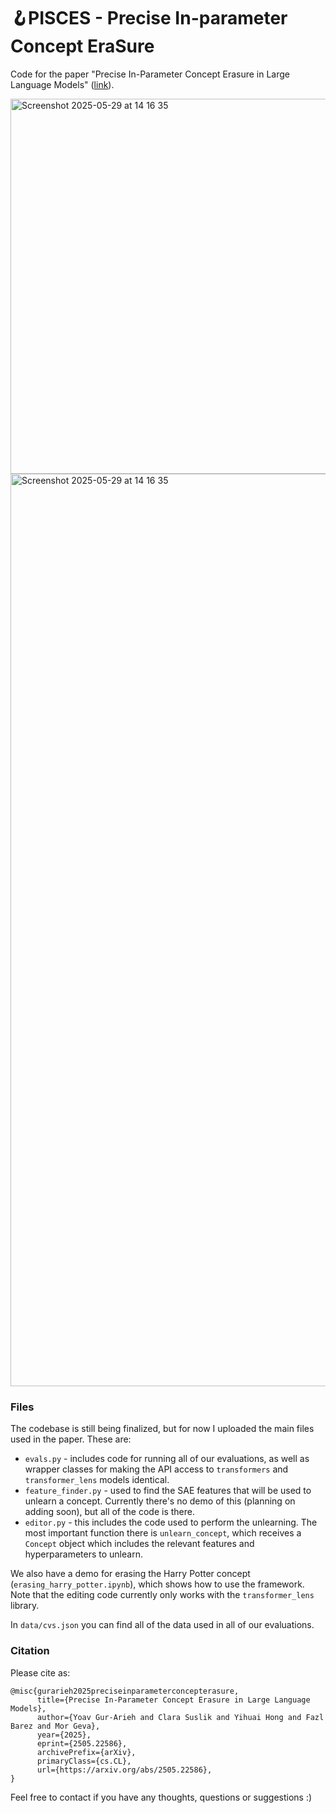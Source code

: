 # 🪝PISCES - Precise In-parameter Concept EraSure
Code for the paper "Precise In-Parameter Concept Erasure in Large Language Models" ([link](https://arxiv.org/pdf/2505.22586)).

<img width="600" alt="Screenshot 2025-05-29 at 14 16 35" src="https://github.com/user-attachments/assets/5f36b9a2-fe02-42f3-b514-7b17405de956" />


<img width="1460" alt="Screenshot 2025-05-29 at 14 16 35" src="https://github.com/user-attachments/assets/434fcccb-78ae-49b9-ac4b-0d9306a618ba" />

### Files
The codebase is still being finalized, but for now I uploaded the main files used in the paper. These are:
- `evals.py` - includes code for running all of our evaluations, as well as wrapper classes for making the API access to `transformers` and `transformer_lens` models identical.
- `feature_finder.py` - used to find the SAE features that will be used to unlearn a concept. Currently there's no demo of this (planning on adding soon), but all of the code is there.
- `editor.py` - this includes the code used to perform the unlearning. The most important function there is `unlearn_concept`, which receives a `Concept` object which includes the relevant features and hyperparameters to unlearn.

We also have a demo for erasing the Harry Potter concept (`erasing_harry_potter.ipynb`), which shows how to use the framework. Note that the editing code currently only works with the `transformer_lens` library.

In `data/cvs.json` you can find all of the data used in all of our evaluations.

### Citation
Please cite as:

```
@misc{gurarieh2025preciseinparameterconcepterasure,
      title={Precise In-Parameter Concept Erasure in Large Language Models}, 
      author={Yoav Gur-Arieh and Clara Suslik and Yihuai Hong and Fazl Barez and Mor Geva},
      year={2025},
      eprint={2505.22586},
      archivePrefix={arXiv},
      primaryClass={cs.CL},
      url={https://arxiv.org/abs/2505.22586}, 
}
```


Feel free to contact if you have any thoughts, questions or suggestions :)

